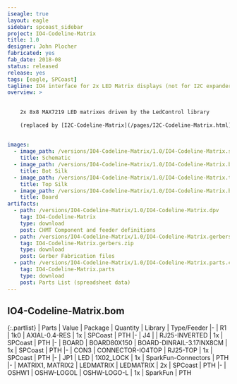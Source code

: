 ```yaml
---
iseagle: true
layout: eagle
sidebar: spcoast_sidebar
project: IO4-Codeline-Matrix
title: 1.0
designer: John Plocher
fabricated: yes
fab_date: 2018-08
status: released
release: yes
tags: [eagle, SPCoast]
tagline: IO4 interface for 2x LED Matrix displays (not for I2C expander ports)
overview: >
    
    
    2x 8x8 MAX7219 LED matrixes driven by the LedControl library
    
    (replaced by [I2C-Codeline-Matrix](/pages/I2C-Codeline-Matrix.html))
    
    
images:
  - image_path: /versions/IO4-Codeline-Matrix/1.0/IO4-Codeline-Matrix.sch.png
    title: Schematic
  - image_path: /versions/IO4-Codeline-Matrix/1.0/IO4-Codeline-Matrix.bot.brd.png
    title: Bot Silk
  - image_path: /versions/IO4-Codeline-Matrix/1.0/IO4-Codeline-Matrix.top.brd.png
    title: Top Silk
  - image_path: /versions/IO4-Codeline-Matrix/1.0/IO4-Codeline-Matrix.brd.png
    title: Board
artifacts:
  - path: /versions/IO4-Codeline-Matrix/1.0/IO4-Codeline-Matrix.dpv
    tag: IO4-Codeline-Matrix
    type: download
    post: CHMT Component and feeder definitions
  - path: /versions/IO4-Codeline-Matrix/1.0/IO4-Codeline-Matrix.gerbers.zip
    tag: IO4-Codeline-Matrix.gerbers.zip
    type: download
    post: Gerber Fabrication files
  - path: /versions/IO4-Codeline-Matrix/1.0/IO4-Codeline-Matrix.parts.csv
    tag: IO4-Codeline-Matrix.parts
    type: download
    post: Parts List (spreadsheet data)
---
```


## IO4-Codeline-Matrix.bom

{:.partlist}
| Parts | Value | Package | Quantity | Library | Type/Feeder
|-
| R1 | 1k0 | AXIAL-0.4-RES | 1x | SPCoast | PTH
|-
| J4 |  | RJ25-INVERTED | 1x | SPCoast | PTH
|-
| BOARD | BOARD80X150 | BOARD-DINRAIL-3.17INX8CM | 1x | SPCoast | PTH
|-
| CON3 | CONNECTOR-IO4TOP | RJ25-TOP | 1x | SPCoast | PTH
|-
| JP1 | LED | 1X02_LOCK | 1x | SparkFun-Connectors | PTH
|-
| MATRIX1, MATRIX2 | LEDMATRIX | LEDMATRIX | 2x | SPCoast | PTH
|-
| OSHW1 | OSHW-LOGOL | OSHW-LOGO-L | 1x | SparkFun | PTH
